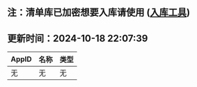 ## 注：清单库已加密想要入库请使用 ([入库工具](https://github.com/BlankTMing/ManifestAutoUpdate/releases))

## 更新时间：2024-10-18 22:07:39
| AppID | 名称 | 类型  |
| :-------------------- | :----------------------------- | :----------- |
| 无 | 无 | 无 |
